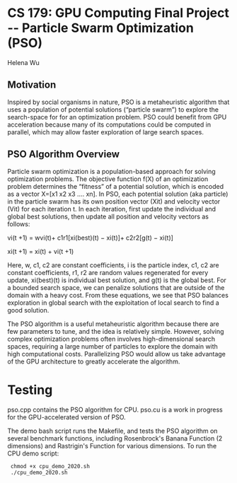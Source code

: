 # CS 179: GPU Computing Final Project -- Particle Swarm Optimization (PSO)
Helena Wu 

## Motivation
Inspired by social organisms in nature, PSO is a metaheuristic algorithm that uses a population of potential solutions (“particle swarm”) to explore the search-space for for an optimization problem. PSO could benefit from GPU acceleration because many of its computations could be computed in parallel, which may allow faster exploration of large search spaces.

## PSO Algorithm Overview
Particle swarm optimization is a population-based approach for solving optimization problems. The objective function f(X) of an optimization problem determines the “fitness” of a potential solution, which is encoded as a vector X=[x1   x2   x3 …. xn]. In PSO, each potential solution (aka particle) in the particle swarm has its own position vector (Xit) and velocity vector (Vit)  for each iteration t. In each iteration, first update the individual and global best solutions, then update all position and velocity vectors as follows: 

vi(t +1) = wvi(t)+ c1r1[xi(best)(t) − xi(t)]+ c2r2[g(t) − xi(t)]

xi(t +1) = xi(t) + vi(t +1)

Here, w, c1, c2 are constant coefficients, i is the particle index, c1, c2 are constant coefficients, r1, r2 are random values regenerated for every update, xi(best)(t) is individual best solution, and g(t) is the global best. For a bounded search space, we can penalize solutions that are outside of the domain with a heavy cost. From these equations, we see that PSO balances exploration in global search with the exploitation of local search to find a good solution.  

The PSO algorithm is a useful metaheuristic algorithm because there are few parameters to tune, and the idea is relatively simple. However, solving complex optimization problems often involves high-dimensional search spaces, requiring a large number of particles to explore the domain with high computational costs. Parallelizing PSO would allow us take advantage of the GPU architecture to greatly accelerate the algorithm. 

# Testing
pso.cpp contains the PSO algorithm for CPU. pso.cu is a work in progress for the GPU-accelerated version of PSO.

The demo bash script runs the Makefile, and tests the PSO algorithm on several benchmark functions, including Rosenbrock's Banana Function (2 dimensions) and Rastrigin's Function for various dimensions. To run the CPU demo script:
```
 chmod +x cpu_demo_2020.sh
 ./cpu_demo_2020.sh
```

